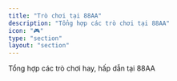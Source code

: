 ```yaml
---
title: "Trò chơi tại 88AA"
description: "Tổng hợp các trò chơi tại 88AA"
icon: "🎮"
type: "section"
layout: "section"
---
```


Tổng hợp các trò chơi hay, hấp dẫn tại 88AA